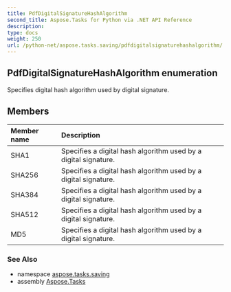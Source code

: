 ```yaml
---
title: PdfDigitalSignatureHashAlgorithm
second_title: Aspose.Tasks for Python via .NET API Reference
description: 
type: docs
weight: 250
url: /python-net/aspose.tasks.saving/pdfdigitalsignaturehashalgorithm/
---
```


## PdfDigitalSignatureHashAlgorithm enumeration

Specifies digital hash algorithm used by digital signature.

## Members
| Member name | Description |
| :- | :- |
|SHA1|Specifies a digital hash algorithm used by a digital signature.|
|SHA256|Specifies a digital hash algorithm used by a digital signature.|
|SHA384|Specifies a digital hash algorithm used by a digital signature.|
|SHA512|Specifies a digital hash algorithm used by a digital signature.|
|MD5|Specifies a digital hash algorithm used by a digital signature.|

### See Also

* namespace [aspose.tasks.saving](/tasks/python-net/aspose.tasks.saving/)
* assembly [Aspose.Tasks](/tasks/python-net/)

